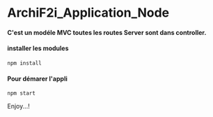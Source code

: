 # ArchiF2i_Application_Node

#### C'est un modéle MVC toutes les routes Server sont dans controller.

#### installer les modules
```
npm install
```
#### Pour démarer l'appli
```
npm start
```

Enjoy...!
